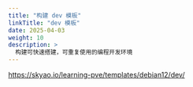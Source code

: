 ```yaml
---
title: "构建 dev 模板"
linkTitle: "dev 模板"
date: 2025-04-03
weight: 10
description: >
  构建可快速搭建，可重复使用的编程开发环境
---
```


https://skyao.io/learning-pve/templates/debian12/dev/

